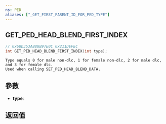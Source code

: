 ```yaml
---
ns: PED
aliases: ["_GET_FIRST_PARENT_ID_FOR_PED_TYPE"]
---
```

## GET_PED_HEAD_BLEND_FIRST_INDEX

```c
// 0x68D353AB88B97E0C 0x211DEFEC
int GET_PED_HEAD_BLEND_FIRST_INDEX(int type);
```

```
Type equals 0 for male non-dlc, 1 for female non-dlc, 2 for male dlc, and 3 for female dlc.
Used when calling SET_PED_HEAD_BLEND_DATA.
```

## 參數
* **type**: 

## 返回值
